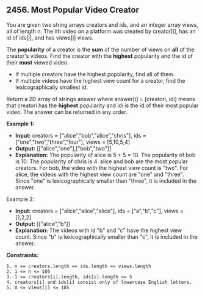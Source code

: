 ## 2456. Most Popular Video Creator

You are given two string arrays creators and ids, and an integer array views, all of length n. The ith video on a platform was created by creator[i], has an id of ids[i], and has views[i] views.

The **popularity** of a creator is the **sum** of the number of views on **all** of the creator's videos. Find the creator with the **highest** popularity and the id of their **most** viewed video.

- If multiple creators have the highest popularity, find all of them.
- If multiple videos have the highest view count for a creator, find the lexicographically smallest id.

Return a 2D array of strings answer where answer[i] = [creatori, idi] means that creatori has the **highest** popularity and idi is the id of their most popular video. The answer can be returned in any order.

**Example 1:**

- **Input:** creators = ["alice","bob","alice","chris"], ids = ["one","two","three","four"], views = [5,10,5,4]
- **Output:** [["alice","one"],["bob","two"]]
- **Explanation:**
  The popularity of alice is 5 + 5 = 10.
  The popularity of bob is 10.
  The popularity of chris is 4.
  alice and bob are the most popular creators.
  For bob, the video with the highest view count is "two".
  For alice, the videos with the highest view count are "one" and "three". Since "one" is lexicographically smaller than "three", it is included in the answer.

Example 2:

- **Input:** creators = ["alice","alice","alice"], ids = ["a","b","c"], views = [1,2,2]
- **Output:** [["alice","b"]]
- **Explanation:**
  The videos with id "b" and "c" have the highest view count.
  Since "b" is lexicographically smaller than "c", it is included in the answer.

**Constraints:**

    1. n == creators.length == ids.length == views.length
    2. 1 <= n <= 105
    3. 1 <= creators[i].length, ids[i].length <= 5
    4. creators[i] and ids[i] consist only of lowercase English letters.
    5. 0 <= views[i] <= 105
